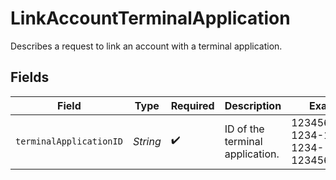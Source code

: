 # LinkAccountTerminalApplication

Describes a request to link an account with a terminal application.


## Fields

| Field                                | Type                                 | Required                             | Description                          | Example                              |
| ------------------------------------ | ------------------------------------ | ------------------------------------ | ------------------------------------ | ------------------------------------ |
| `terminalApplicationID`              | *String*                             | :heavy_check_mark:                   | ID of the terminal application.      | 12345678-1234-1234-1234-123456789012 |